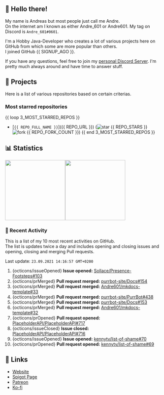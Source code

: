 <!-- Links -->
[purr]: https://purrbot.site
[discord]: https://discord.gg/6dazXp6
[website]: https://andre601.ch
[spigot]: https://www.spigotmc.org/resources/authors/56829/
[patreon]: https://patreon.com/andre_601
[ko-fi]: https://ko-fi.com/andre_601

<!-- SVGs -->
[star]: https://cdn.jsdelivr.net/gh/Readme-Workflows/Readme-Icons@main/icons/octicons/StarredRepository.svg
[fork]: https://cdn.jsdelivr.net/gh/Readme-Workflows/Readme-Icons@main/icons/octicons/ForkedRepository.svg

## 👋 Hello there!
My name is Andreas but most people just call me Andre.  
On the internet am I known as either Andre_601 or Andre601. My tag on Discord is `Andre_601#0601`.

I'm a Hobby Java-Developer who creates a lot of various projects here on GitHub from which some are more popular than others.  
I joined GitHub {{ SIGNUP_AGO }}.

If you have any questions, feel free to join my [personal Discord Server][discord]. I'm pretty much always around and have time to answer stuff.

## 📁 Projects
Here is a list of various repositories based on certain criterias.

### Most starred repositories

{{ loop 3_MOST_STARRED_REPOS }}
- [`{{ REPO_FULL_NAME }}`]({{ REPO_URL }}) (![star] {{ REPO_STARS }} ![fork] {{ REPO_FORK_COUNT }})
{{ end 3_MOST_STARRED_REPOS }}

## 📊 Statistics
<img height="195px" src="https://github-readme-stats.vercel.app/api?username=Andre601&show_icons=true&hide_rank=true&title_color=3498db&bg_color=ffffff00&text_color=718096&disable_animations=true"><img height="195px" src="https://github-readme-stats.vercel.app/api/top-langs?username=Andre601&layout=compact&title_color=3498db&bg_color=ffffff00&text_color=718096">

### 📜 Recent Activity
This is a list of my 10 most recent activities on GitHub.  
The list is updates twice a day and includes opening and closing issues and opening, closing and merging Pull requests.

<!--RECENT_ACTIVITY:last_update-->
Last update: `23.09.2021 14:16:57 GMT+0200`
<!--RECENT_ACTIVITY:last_update_end-->
<!--RECENT_ACTIVITY:start-->
1. {octicons/issueOpened} **Issue opened:** [Sollace/Presence-Footsteps#103](https://github.com/Sollace/Presence-Footsteps/issues/103)
2. {octicons/prMerged} **Pull request merged:** [purrbot-site/Docs#154](https://github.com/purrbot-site/Docs/pull/154)
3. {octicons/prMerged} **Pull request merged:** [Andre601/mkdocs-template#33](https://github.com/Andre601/mkdocs-template/pull/33)
4. {octicons/prMerged} **Pull request merged:** [purrbot-site/PurrBot#438](https://github.com/purrbot-site/PurrBot/pull/438)
5. {octicons/prMerged} **Pull request merged:** [purrbot-site/Docs#153](https://github.com/purrbot-site/Docs/pull/153)
6. {octicons/prMerged} **Pull request merged:** [Andre601/mkdocs-template#32](https://github.com/Andre601/mkdocs-template/pull/32)
7. {octicons/prOpened} **Pull request opened:** [PlaceholderAPI/PlaceholderAPI#717](https://github.com/PlaceholderAPI/PlaceholderAPI/pull/717)
8. {octicons/issueClosed} **Issue closed:** [PlaceholderAPI/PlaceholderAPI#716](https://github.com/PlaceholderAPI/PlaceholderAPI/issues/716)
9. {octicons/issueOpened} **Issue opened:** [kennytv/list-of-shame#70](https://github.com/kennytv/list-of-shame/issues/70)
10. {octicons/prOpened} **Pull request opened:** [kennytv/list-of-shame#69](https://github.com/kennytv/list-of-shame/pull/69)
<!--RECENT_ACTIVITY:end-->

## 🔗 Links
- [Website]
- [Spigot Page][spigot]
- [Patreon]
- [Ko-fi]
